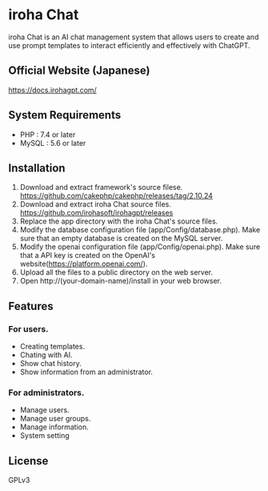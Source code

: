 # iroha Chat
iroha Chat is an AI chat management system that allows users to create and use prompt templates to interact efficiently and effectively with ChatGPT.

## Official Website (Japanese)
https://docs.irohagpt.com/

## System Requirements
* PHP : 7.4 or later
* MySQL : 5.6 or later

## Installation
1. Download and extract framework's source filese.
https://github.com/cakephp/cakephp/releases/tag/2.10.24
2. Download and extract iroha Chat source files.
https://github.com/irohasoft/irohagpt/releases
3. Replace the app directory with the iroha Chat's source files.
4. Modify the database configuration file (app/Config/database.php).
Make sure that an empty database is created on the MySQL server.
5. Modify the openai configuration file (app/Config/openai.php).
Make sure that a API key is created on the OpenAI's website(https://platform.openai.com/).
6. Upload all the files to a public directory on the web server.
7. Open http://(your-domain-name)/install in your web browser.

## Features

### For users.
- Creating templates.
- Chating with AI.
- Show chat history.
- Show information from an administrator.

### For administrators.
- Manage users.
- Manage user groups.
- Manage information.
- System setting

## License
GPLv3
